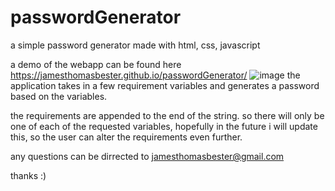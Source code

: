 # passwordGenerator
a simple password generator made with html, css, javascript

a demo of the webapp can be found here https://jamesthomasbester.github.io/passwordGenerator/
![image](https://user-images.githubusercontent.com/46641259/159397037-9fa08e1b-64b0-4e05-8932-9ace183e7dcc.png)
the application takes in a few requirement variables and generates a password based on the variables.

the requirements are appended to the end of the string. so there will only be one of each of the requested variables,
hopefully in the future i will update this, so the user can alter the requirements even further. 

any questions can be dirrected to jamesthomasbester@gmail.com

thanks :)
